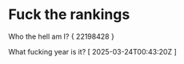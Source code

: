 # Fuck the rankings

Who the hell am I?
{ 22198428 }

What fucking year is it?
[ 2025-03-24T00:43:20Z ]
